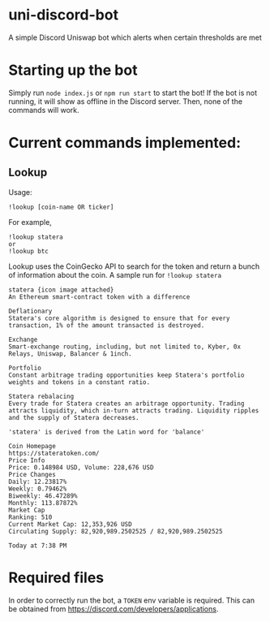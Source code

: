# uni-discord-bot
A simple Discord Uniswap bot which alerts when certain thresholds are met

# Starting up the bot

Simply run `node index.js` or `npm run start` to start the bot! If the bot is not running, it will show as offline in the Discord server. Then, none of the commands will work.

# Current commands implemented:

## Lookup

Usage:
```
!lookup [coin-name OR ticker]
```

For example,

```
!lookup statera
or
!lookup btc
```

Lookup uses the CoinGecko API to search for the token and return a bunch of information about the coin. A sample run for `!lookup statera`

```
statera {icon image attached}
An Ethereum smart-contract token with a difference

Deflationary
Statera's core algorithm is designed to ensure that for every transaction, 1% of the amount transacted is destroyed.

Exchange
Smart-exchange routing, including, but not limited to, Kyber, 0x Relays, Uniswap, Balancer & 1inch.

Portfolio
Constant arbitrage trading opportunities keep Statera's portfolio weights and tokens in a constant ratio.

Statera rebalacing
Every trade for Statera creates an arbitrage opportunity. Trading attracts liquidity, which in-turn attracts trading. Liquidity ripples and the supply of Statera decreases.

'statera' is derived from the Latin word for 'balance'

Coin Homepage
https://stateratoken.com/
Price Info
Price: 0.148984 USD, Volume: 228,676 USD
Price Changes
Daily: 12.23817%
Weekly: 0.79462%
Biweekly: 46.47289%
Monthly: 113.87872%
Market Cap
Ranking: 510
Current Market Cap: 12,353,926 USD
Circulating Supply: 82,920,989.2502525 / 82,920,989.2502525

Today at 7:38 PM
```

# Required files

In order to correctly run the bot, a `TOKEN` env variable is required. This can be obtained from https://discord.com/developers/applications.
